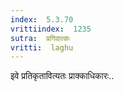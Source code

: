 ```yaml
---
index:  5.3.70
vrittiindex:  1235
sutra:  प्रगिवात्कः
vritti:  laghu 
---
```


इवे प्रतिकृतावित्यतः प्राक्काधिकारः..

